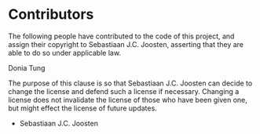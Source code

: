 # Contributors

The following people have contributed to the code of this project,
and assign their copyright to Sebastiaan J.C. Joosten, asserting
that they are able to do so under applicable law.

Donia Tung

The purpose of this clause is so that Sebastiaan J.C. Joosten can
decide to change the license and defend such a license if necessary.
Changing a license does not invalidate the license of those who have
been given one, but might effect the license of future updates.

- Sebastiaan J.C. Joosten
